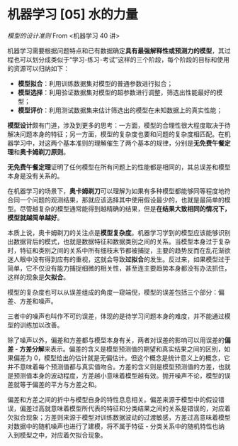 # 机器学习 [05] 水的力量

*模型的设计准则* From <机器学习 40 讲>

机器学习需要根据问题特点和已有数据确定**具有最强解释性或预测力的模型**，其过程也可以划分成类似于“学习-练习-考试”这样的三个阶段，每个阶段的目标和使用的资源可以归纳如下：

* **模型拟合**：利用训练数据集对模型的普通参数进行拟合；
* **模型选择**：利用验证数据集对模型的超参数进行调整，筛选出性能最好的模型；
* **模型评价**：利用测试数据集来估计筛选出的模型在未知数据上的真实性能；

**模型设计**颇有门道，涉及到更多的思考：一方面，模型的合理性很大程度取决于待解决问题本身的特征；另一方面，模型的复杂度也要和问题的复杂度相匹配。在机器学习中，对这两个基本准则的理解催生了两个基本的规律，分别是**无免费午餐定理**和**奥卡姆剃刀原则**。

**无免费午餐定理**证明了任何模型在所有问题上的性能都是相同的，其总误差和模型本身是没有关系的。

在机器学习的场景下，**奥卡姆剃刀**可以理解为如果有多种模型都能够同等程度地符合同一个问题的观测结果，那就应该选择其中使用假设最少的，也就是最简单的模型。尽管越复杂的模型通常能得到越精确的结果，但是**在结果大致相同的情况下，模型就越简单越好**。

本质上说，奥卡姆剃刀的关注点是**模型复杂度**。机器学习学到的模型应该能够识别出数据背后的模式，也就是数据特征和数据类别之间的关系。当模型本身过于复杂时，特征和类别之间的关系中所有细枝末节都被捕捉，主要的趋势反而在乱花渐欲迷人眼中没有得到应有的重视，这就会导致**过拟合**的发生。反过来，如果模型过于简单，它不仅没有能力捕捉细微的相关性，甚至连主要趋势本身都没有办法抓住，这样的现象是**欠拟合**。

模型的复杂度也可以从误差组成的角度一窥端倪，模型的误差包括三个部分：偏差、方差和噪声。

三者中的噪声也叫作不可约误差，体现的是待学习问题本身的难度，并不能通过模型的训练加以改善。

除了噪声以外，偏差和方差都与模型本身有关，两者对误差的影响可以用误差的**偏差 - 方差分解**来表示。偏差的含义是模型预测值的期望和真实结果之间的区别，如果偏差为 0，模型给出的估计就是无偏估计。但这个概念是统计意义上的概念，它并不意味着每个预测值都与真实值吻合。方差的含义则是模型预测值的方差，也就是预测值本身的波动程度，方差越小意味着模型越有效。抛开噪声不论，模型的误差就等于偏差的平方与方差之和。

偏差和方差之间的折中与模型自身的特性息息相关。偏差来源于模型中的假设错误，偏差过高就意味着模型所代表的特征和分类结果之间的关系是错误的，对应着欠拟合现象；方差则来源于模型对训练数据波动的过渡敏感，方差过高意味着模型对数据中的随机噪声也进行了建模，将不属于特征 - 分类关系中的随机特性也纳入到模型之中，对应着欠拟合现象。